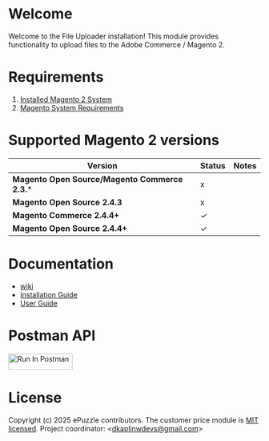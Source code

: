# Welcome
Welcome to the File Uploader installation! This module provides functionality to upload files to the Adobe Commerce / Magento 2.

# Requirements
1. [Installed Magento 2 System](https://devdocs.magento.com/guides/v2.4/install-gde/bk-install-guide.html)
2. [Magento System Requirements](https://devdocs.magento.com/guides/v2.4/install-gde/system-requirements.html)

# Supported Magento 2 versions
| **Version**                                    | **Status** | **Notes** |
|------------------------------------------------|------------|-----------|
| **Magento Open Source/Magento Commerce 2.3.*** | x          |           |
| **Magento Open Source 2.4.3**                  | x          |           |
| **Magento Commerce 2.4.4+**                    | &check;    |           |
| **Magento Open Source 2.4.4+**                 | &check;    |           |

# Documentation
* [wiki](https://github.com/epuzzle/magento2-module-file-uploader/wiki)
* [Installation Guide](https://github.com/epuzzle/magento2-module-file-uploader/wiki/Installation-Guide)
* [User Guide](https://github.com/epuzzle/magento2-module-file-uploader/wiki/User-Guide)

# Postman API
[<img src="https://run.pstmn.io/button.svg" alt="Run In Postman" style="width: 128px; height: 32px;">](https://god.gw.postman.com/run-collection/9225084-426b26e6-37b3-4779-aeed-fa87888221d2?action=collection%2Ffork&source=rip_markdown&collection-url=entityId%3D9225084-426b26e6-37b3-4779-aeed-fa87888221d2%26entityType%3Dcollection%26workspaceId%3Ddbf5d198-105d-43d3-b911-f9fc763d1a07#?env%5BePuzzle%20Backend%20Localhost%5D=W3sia2V5IjoiYXBpVXJsIiwidmFsdWUiOiJodHRwczovL2VwdXp6bGUtYmFja2VuZC5sb2NhbC9yZXN0LyIsImVuYWJsZWQiOnRydWUsInR5cGUiOiJzZWNyZXQiLCJkZXNjcmlwdGlvbiI6IiJ9LHsia2V5IjoiYXBpVG9rZW4iLCJ2YWx1ZSI6IjxKU09OX1dFQl9UT0tFTj4iLCJlbmFibGVkIjp0cnVlLCJ0eXBlIjoic2VjcmV0IiwiZGVzY3JpcHRpb24iOiIifV0=)

# License
Copyright (c) 2025 ePuzzle contributors.
The customer price module is [MIT licensed](./LICENSE).
Project coordinator: &lt;dkaplinwdevs@gmail.com&gt;
